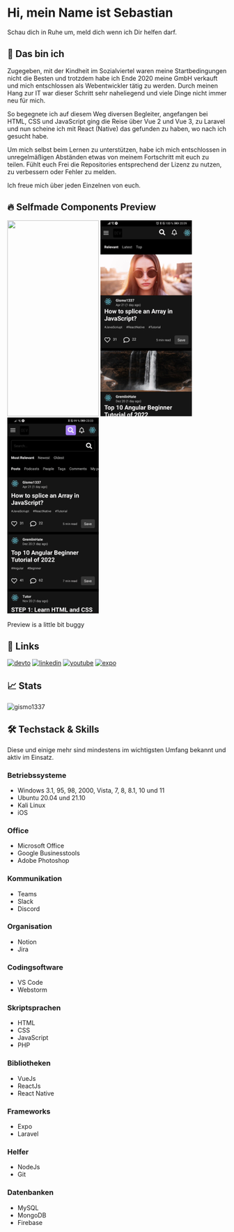 
 # Hi, mein Name ist Sebastian
Schau dich in Ruhe um, meld dich wenn ich Dir helfen darf.


## 🚀 Das bin ich 
Zugegeben, mit der Kindheit im Sozialviertel waren meine Startbedingungen nicht die Besten und trotzdem habe ich Ende 2020 meine GmbH verkauft und mich entschlossen als Webentwickler tätig zu werden. Durch meinen Hang zur IT war dieser Schritt sehr naheliegend und viele Dinge nicht immer neu für mich.

So begegnete ich auf diesem Weg diversen Begleiter, angefangen bei HTML, CSS und JavaScript ging die Reise über Vue 2 und Vue 3, zu Laravel und nun scheine ich mit React (Native) das gefunden zu haben, wo nach ich gesucht habe.

Um mich selbst beim Lernen zu unterstützen, habe ich mich entschlossen in unregelmäßigen Abständen etwas von meinem Fortschritt mit euch zu teilen. Fühlt euch Frei die Repositories entsprechend der Lizenz zu nutzen, zu verbessern oder Fehler zu melden. 

Ich freue mich über jeden Einzelnen von euch.

## 🔥 Selfmade Components Preview

<img src="https://github.com/Gismo1337/expo-react-native-swipeup-flatlist-component/raw/main/preview.gif" width="210" height="450"> <img src="https://github.com/Gismo1337/dev-to-clone/blob/main/assets/previewFeed.png" width="210" height="450"/> <img src="https://github.com/Gismo1337/dev-to-clone/blob/main/assets/previewSearch.png" width="210" height="450" />

Preview is a little bit buggy

## 🔗 Links
[![devto](https://img.shields.io/badge/dev.to-000?style=for-the-badge&logo=dev.to&logoColor=white)](https://dev.to/gismo1337)
[![linkedin](https://img.shields.io/badge/linkedin-0A66C2?style=for-the-badge&logo=linkedin&logoColor=white)](https://www.linkedin.com/in/sebastianrichter1337/)
[![youtube](https://img.shields.io/badge/youtube-f70025?style=for-the-badge&logo=youtube&logoColor=white)](https://www.youtube.com/gismo1337dev)
[![expo](https://img.shields.io/badge/expo-000000?style=for-the-badge&logo=expo&logoColor=white)](https://expo.dev/@g1sm0?tab=snacks)


## 📈 Stats
<p><img align="center" src="https://github-readme-streak-stats.herokuapp.com/?user=gismo1337&" alt="gismo1337" /></p>

## 🛠 Techstack & Skills
Diese und einige mehr sind mindestens im wichtigsten Umfang bekannt und aktiv im Einsatz.

### Betriebssysteme
- Windows 3.1, 95, 98, 2000, Vista, 7, 8, 8.1, 10 und 11 
- Ubuntu 20.04 und 21.10 
- Kali Linux 
- iOS

### Office
- Microsoft Office 
- Google Businesstools 
- Adobe Photoshop 

### Kommunikation
- Teams 
- Slack 
- Discord 

### Organisation
- Notion
- Jira 

### Codingsoftware
- VS Code 
- Webstorm 

### Skriptsprachen
- HTML 
- CSS 
- JavaScript 
- PHP  

### Bibliotheken 
- VueJs 
- ReactJs 
- React Native 

### Frameworks
- Expo 
- Laravel

### Helfer
- NodeJs
- Git

### Datenbanken
- MySQL
- MongoDB
- Firebase





